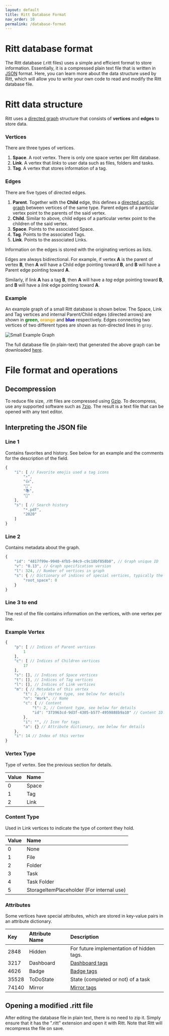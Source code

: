 ```yaml
---
layout: default
title: Ritt Database Format
nav_order: 10
permalink: /database-format
---
```


# Ritt database format
The Ritt database (.ritt files) uses a simple and efficient format to store information. Essentially, it is a compressed plain text file that is written in [JSON](https://www.json.org/) format. Here, you can learn more about the data structure used by Ritt, which will allow you to write your own code to read and modify the Ritt database file.

# Ritt data structure
Ritt uses a [directed graph](https://en.wikipedia.org/wiki/Graph_(discrete_mathematics)#Directed_graph) structure that consists of **vertices** and **edges** to store data. 

### Vertices

There are three types of vertices.
1. **Space**. A root vertex. There is only one space vertex per Ritt database.
1. **Link**. A vertex that *links* to user data such as files, folders and tasks.
1. **Tag**. A vertex that stores information of a tag.

### Edges

There are five types of directed edges.
1. **Parent**. Together with the **Child** edge, this defines a [directed acyclic graph](https://en.wikipedia.org/wiki/Directed_acyclic_graph) between vertices of the same type. Parent edges of a particular vertex point to the parents of the said vertex.
1. **Child**. Similar to above, child edges of a particular vertex point to the children of the said vertex.
1. **Space**. Points to the associated Space.
1. **Tag**. Points to the associated Tags.
1. **Link**. Points to the associated Links.

Information on the edges is stored with the originating vertices as lists. 

Edges are always bidirectional. For example, if vertex **A** is the parent of vertex **B**, then **A** will have a Child edge pointing toward **B**, and **B** will have a Parent edge pointing toward **A**.

Similarly, if link **A** has a tag **B**, then **A** will have a *tag* edge pointing toward **B**, and **B** will have a *link* edge pointing toward **A**. 

### Example

An example graph of a small Ritt database is shown below. The Space, Link and Tag vertices and internal Parent/Child edges (directed arrows) are shown in <span style="color:green">**green**</span>, <span style="color:orange">**orange**</span> and <span style="color:blue">**blue**</span> respectively. Edges connecting two vertices of two different types are shown as non-directed lines in <span style="color:gray">**gray**</span>.

![Small Example Graph](/img/Demo-Small.svg)

The full database file (in plain-text) that generated the above graph can be downloaded [here](/assets/221122_Demo_database_small.ritt).


# File format and operations

## Decompression

To reduce file size, .ritt files are compressed using [Gzip](https://www.gnu.org/software/gzip/). To decompress, use any supported software such as [7zip](https://www.7-zip.org/). The result is a text file that can be opened with any text editor.


## Interpreting the JSON file


### Line 1

Contains favorites and history. See below for an example and the comments for the description of the field.

```javascript
{
    "i": [ // Favorite emojis used a tag icons
        "⚡",
        "👍",
        "🔬",
        "📚",
        "💼"
    ],
    "s": [ // Search history
        "*.pdf",
        "2020"
    ]
}
```

### Line 2

Contains metadata about the graph.

```javascript
{
    "id": "4817f99e-9940-4fb5-94c9-c9c18bf858b0", // Graph unique ID
    "v": "0.13", // Graph specification version
    "l": 324, // Number of vertices in graph
    "s": { // Dictionary of indices of special vertices, typically the space root
        "root_space": 0
    }
}
```

### Line 3 to end

The rest of the file contains information on the vertices, with one vertex per line.

### Example Vertex

```javascript
{
    "p": [ // Indices of Parent vertices
        1
    ],
    "c": [ // Indices of Children vertices
        17
    ],
    "s": [], // Indices of Space vertices
    "t": [], // Indices of Tag vertices
    "l": [], // Indices of Link vertices
    "m": { // Metadata of this vertex
        "t": 2, // Vertex type, see below for details
        "n": "Work", // Name
        "c": { // Content
            "t": 2, // Content type, see below for details
            "id": "373963cd-9d3f-4305-b577-4959888b9a10" // Content ID. Used to identify and track Sources
        },
        "i": "", // Icon for tags
        "a": {} // Attribute dictionary, see below for details
    },
    "i": 14 // Index of this vertex
}
```

### Vertex Type

Type of vertex. See the previous section for details.

| Value | Name  |
| :---- | :---- |
| 0     | Space |
| 1     | Tag   |
| 2     | Link  |

### Content Type

Used in Link vertices to indicate the type of content they hold.

| Value | Name                                      |
| :---- | :---------------------------------------- |
| 0     | None                                      |
| 1     | File                                      |
| 2     | Folder                                    |
| 3     | Task                                      |
| 4     | Task Folder                               |
| 5     | StorageItemPlaceholder (For internal use) |

### Attributes

Some vertices have special attributes, which are stored in key-value pairs in an attribute dictionary.

| Key   | Attribute Name | Description                                        |
| :---- | :------------- | :------------------------------------------------- |
| 2848  | Hidden         | For future implementation of hidden tags.          |
| 3217  | Dashboard      | [Dashboard tags](/tags/dashboard-tags)             |
| 4626  | Badge          | [Badge tags](/tags/tag-icon-and-attributes)        |
| 35528 | ToDoState      | State (completed or not) of a task                 |
| 74140 | Mirror         | [Mirror tags](/tags/creating-a-tag-out-of-an-item) |


## Opening a modified .ritt file

After editing the database file in plain text, there is no need to zip it. Simply ensure that it has the ".ritt" extension and open it with Ritt. Note that Ritt will recompress the file on save.





